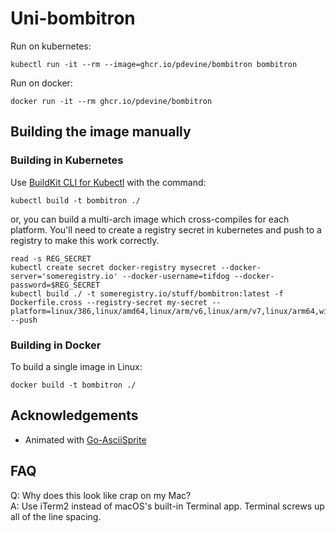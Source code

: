 # Uni-bombitron

Run on kubernetes:

`kubectl run -it --rm --image=ghcr.io/pdevine/bombitron bombitron`

Run on docker:

`docker run -it --rm ghcr.io/pdevine/bombitron`


## Building the image manually

### Building in Kubernetes

Use [BuildKit CLI for Kubectl](https://github.com/vmware-tanzu/buildkit-cli-for-kubectl) with the command:

`kubectl build -t bombitron ./`

or, you can build a multi-arch image which cross-compiles for each platform. You'll need to create a registry secret
in kubernetes and push to a registry to make this work correctly.

```
read -s REG_SECRET
kubectl create secret docker-registry mysecret --docker-server='someregistry.io' --docker-username=tifdog --docker-password=$REG_SECRET
kubectl build ./ -t someregistry.io/stuff/bombitron:latest -f Dockerfile.cross --registry-secret my-secret --platform=linux/386,linux/amd64,linux/arm/v6,linux/arm/v7,linux/arm64,windows/amd64 --push
```

### Building in Docker

To build a single image in Linux:

`docker build -t bombitron ./`


## Acknowledgements

 * Animated with [Go-AsciiSprite](https://github.com/pdevine/go-asciisprite)


## FAQ

Q: Why does this look like crap on my Mac?<br>
A: Use iTerm2 instead of macOS's built-in Terminal app. Terminal screws up all of the line spacing.

